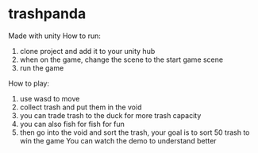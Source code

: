 # trashpanda
Made with unity
How to run:
1. clone project and add it to your unity hub
2. when on the game, change the scene to the start game scene
3. run the game

How to play:

1. use wasd to move
2. collect trash and put them in the void
3. you can trade trash to the duck for more trash capacity
4. you can also fish for fish for fun
5. then go into the void and sort the trash, your goal is to sort 50 trash to win the game
You can watch the demo to understand better
